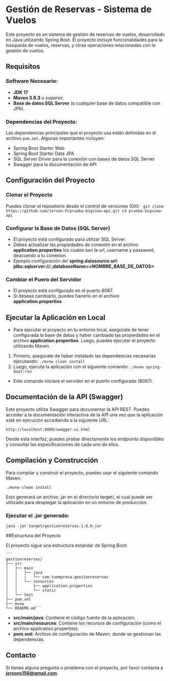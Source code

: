 # Gestión de Reservas - Sistema de Vuelos

Este proyecto es un sistema de gestión de reservas de vuelos, desarrollado en Java utilizando Spring Boot. El proyecto incluye funcionalidades para la búsqueda de vuelos, reservas, y otras operaciones relacionadas con la gestión de vuelos.

## Requisitos

### Software Necesario:
- **JDK 17**
- **Maven 3.6.3** o superior.
- **Base de datos SQL Server** (o cualquier base de datos compatible con JPA).

### Dependencias del Proyecto:
Las dependencias principales que el proyecto usa están definidas en el archivo `pom.xml`. Algunas importantes incluyen:
- Spring Boot Starter Web
- Spring Boot Starter Data JPA
- SQL Server Driver para la conexión con bases de datos SQL Server
- Swagger para la documentación de API


## Configuración del Proyecto

### Clonar el Proyecto
Puedes clonar el repositorio desde el control de versiones (Git):
	```
	git clone https://github.com/Jerson-P/prueba-bigview-api.git
	cd prueba-bigview-api```

### Configurar la Base de Datos (SQL Server)

- El proyecto está configurado para utilizar SQL Server. 
- Debes actualizar las propiedades de conexión en el archivo **application.properties** los cuales son la url, username y password, deacuerdo a tu conexion.
- Ejemplo configuración del **spring.datasource.url**: **jdbc:sqlserver://<SERVIDOR>:<PUERTO>;databaseName=<NOMBRE_BASE_DE_DATOS>**

### Cambiar el Puero del Servidor

- El proyecto está configurado en el puerto 8087.
- Si deseas cambiarlo, puedes hacerlo en el archivo **application.properties**

## Ejecutar la Aplicación en Local

- Para ejecutar el proyecto en tu entorno local, asegúrate de tener configurada la base de datos y haber cambiado las propiedades en el archivo **application.properties**. Luego, puedes ejecutar el proyecto utilizando Maven.
1. Primero, asegúrate de haber instalado las dependencias necesarias ejecutando:
 `./mvnw clean install`
2. Luego, ejecuta la aplicación con el siguiente comando:
 `./mvnw spring-boot:run`
- Este comando iniciará el servidor en el puerto configurado (8087).

## Documentación de la API (Swagger)

Este proyecto utiliza Swagger para documentar la API REST. Puedes acceder a la documentación interactiva de la API una vez que la aplicación esté en ejecución accediendo a la siguiente URL:

`http://localhost:8080/swagger-ui.html`

Desde esta interfaz, puedes probar directamente los endpoints disponibles y consultar las especificaciones de cada uno de ellos.

## Compilación y Construcción

Para compilar y construir el proyecto, puedes usar el siguiente comando Maven:

`./mvnw clean install`

Esto generará un archivo .jar en el directorio target/, el cual puede ser utilizado para desplegar la aplicación en un entorno de producción.

### Ejecutar el .jar generado:

`java -jar target/gestionreservas-1.0.0.jar`

##Estructura del Proyecto

El proyecto sigue una estructura estándar de Spring Boot:

	```
	gestionreservas/
	├── src
	│   ├── main
	│   │   ├── java
	│   │   │   └── com.tuempresa.gestionreservas
	│   │   └── resources
	│   │       ├── application.properties
	│   │       └── static
	│   └── test
	├── pom.xml
	├── mvnw
	└── README.md```

- **src/main/java**: Contiene el código fuente de la aplicación.
- **src/main/resources**: Contiene los recursos de configuración (como el archivo application.properties).
- **pom.xml**: Archivo de configuración de Maven, donde se gestionan las dependencias.

## Contacto

Si tienes alguna pregunta o problema con el proyecto, por favor contacta a **jersons156@gmail.com**.

